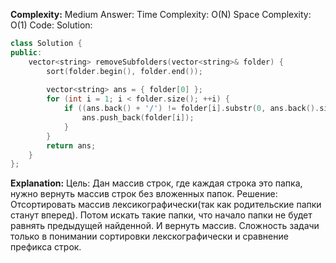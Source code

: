 **Complexity:** Medium
Answer:
	Time Complexity: O(N)
	Space Complexity: O(1)
Code:
Solution:
```cpp
class Solution {
public:
	vector<string> removeSubfolders(vector<string>& folder) {
		sort(folder.begin(), folder.end());
		  
		vector<string> ans = { folder[0] };
		for (int i = 1; i < folder.size(); ++i) {
			if ((ans.back() + '/') != folder[i].substr(0, ans.back().size()+1)) {
				ans.push_back(folder[i]);
			}
		}
		return ans;
	}
};
```
**Explanation:**
	Цель: Дан массив строк, где каждая строка это папка, нужно вернуть массив строк без вложенных папок.
	Решение: Отсортировать массив лексикографически(так как родительские папки станут вперед). Потом искать такие папки, что начало папки не будет равнять предыдущей найденной. И вернуть массив.
	Сложность задачи только в понимании сортировки лекскографически и сравнение префикса строк.